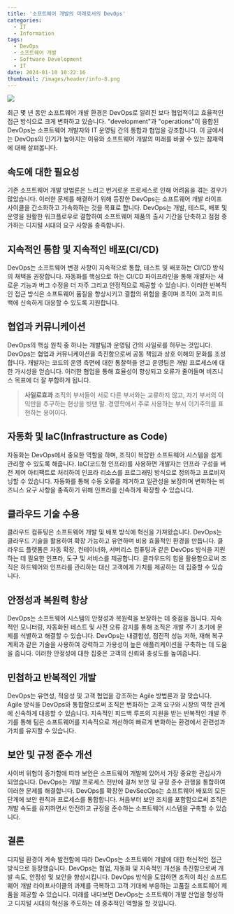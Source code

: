 ```yaml
---
title: '소프트웨어 개발의 미래로서의 DevOps'
categories:
  - IT
  - Information
tags:
  - DevOps
  - 소프트웨어 개발
  - Software Development
  - IT
date: 2024-01-10 10:22:16
thumbnail: /images/header/info-8.png
---
```


![](/images/header/info-8.png)

최근 몇 년 동안 소프트웨어 개발 환경은 DevOps로 알려진 보다 협업적이고 효율적인 접근 방식으로 크게 변화하고 있습니다. "development"과 "operations"이 융합된 DevOps는 소프트웨어 개발자와 IT 운영팀 간의 통합과 협업을 강조합니다. 이 글에서는 DevOps의 인기가 높아지는 이유와 소프트웨어 개발의 미래를 바꿀 수 있는 잠재력에 대해 살펴봅니다.

## 속도에 대한 필요성

기존 소프트웨어 개발 방법론은 느리고 번거로운 프로세스로 인해 어려움을 겪는 경우가 많았습니다. 이러한 문제를 해결하기 위해 등장한 DevOps는 소프트웨어 개발 라이프사이클을 간소화하고 가속화하는 것을 목표로 합니다. DevOps는 개발, 테스트, 배포 및 운영을 원활한 워크플로우로 결합하여 소프트웨어 제품의 출시 기간을 단축하고 점점 증가하는 디지털 시대의 요구 사항을 충족합니다.

## 지속적인 통합 및 지속적인 배포(CI/CD)

DevOps는 소프트웨어 변경 사항이 지속적으로 통합, 테스트 및 배포하는 CI/CD 방식의 채택을 권장합니다. 자동화를 핵심으로 하는 CI/CD 파이프라인을 통해 개발자는 새로운 기능과 버그 수정을 더 자주 그리고 안정적으로 제공할 수 있습니다. 이러한 반복적인 접근 방식은 소프트웨어 품질을 향상시키고 결함의 위험을 줄이며 조직이 고객 피드백에 신속하게 대응할 수 있도록 지원합니다.

## 협업과 커뮤니케이션

DevOps의 핵심 원칙 중 하나는 개발팀과 운영팀 간의 사일로를 허무는 것입니다. DevOps는 협업과 커뮤니케이션을 촉진함으로써 공동 책임과 상호 이해의 문화를 조성합니다. 개발자는 코드의 운영 측면에 대한 통찰력을 얻고 운영팀은 개발 프로세스에 대한 가시성을 얻습니다. 이러한 협업을 통해 효율성이 향상되고 오류가 줄어들며 비즈니스 목표에 더 잘 부합하게 됩니다.

> **사일로효과**
> 조직의 부서들이 서로 다른 부서와는 교류하지 않고, 자기 부서의 이익만을 추구하는 현상을 빗댄 말. 경영학에서 주로 사용하는 부서 이기주의를 표현하는 용어이다.

## 자동화 및 IaC(Infrastructure as Code)

자동화는 DevOps에서 중요한 역할을 하며, 조직이 복잡한 소프트웨어 시스템을 쉽게 관리할 수 있도록 해줍니다. IaC(코드형 인프라)를 사용하면 개발자는 인프라 구성을 버전 제어 아티팩트로 처리하여 인프라 리소스를 프로그래밍 방식으로 정의하고 프로비저닝할 수 있습니다. 자동화를 통해 수동 오류를 제거하고 일관성을 보장하며 변화하는 비즈니스 요구 사항을 충족하기 위해 인프라를 신속하게 확장할 수 있습니다.

## 클라우드 기술 수용

클라우드 컴퓨팅은 소프트웨어 개발 및 배포 방식에 혁신을 가져왔습니다. DevOps는 클라우드 기술을 활용하여 확장 가능하고 유연하며 비용 효율적인 환경을 만듭니다. 클라우드 플랫폼은 자동 확장, 컨테이너화, 서버리스 컴퓨팅과 같은 DevOps 방식을 지원하는 데 필요한 인프라, 도구 및 서비스를 제공합니다. 클라우드의 힘을 활용함으로써 조직은 하드웨어와 인프라를 관리하는 대신 고객에게 가치를 제공하는 데 집중할 수 있습니다.

## 안정성과 복원력 향상

DevOps는 소프트웨어 시스템의 안정성과 복원력을 보장하는 데 중점을 둡니다. 지속적인 모니터링, 자동화된 테스트 및 사전 오류 감지를 통해 조직은 개발 주기 초기에 문제를 식별하고 해결할 수 있습니다. DevOps는 내결함성, 점진적 성능 저하, 재해 복구 계획과 같은 기술을 사용하여 강력하고 가용성이 높은 애플리케이션을 구축하는 데 도움을 줍니다. 이러한 안정성에 대한 집중은 고객의 신뢰와 충성도를 높여줍니다.

## 민첩하고 반복적인 개발

DevOps는 유연성, 적응성 및 고객 협업을 강조하는 Agile 방법론과 잘 맞습니다. Agile 방식을 DevOps와 통합함으로써 조직은 변화하는 고객 요구와 시장의 역학 관계에 신속하게 대응할 수 있습니다. 지속적인 피드백 루프의 지원을 받는 반복적인 개발 주기를 통해 팀은 소프트웨어를 지속적으로 개선하여 빠르게 변화하는 환경에서 관련성과 가치를 유지할 수 있습니다.

## 보안 및 규정 준수 개선

사이버 위협이 증가함에 따라 보안은 소프트웨어 개발에 있어서 가장 중요한 관심사가 되었습니다. DevOps는 개발 프로세스 전반에 걸쳐 보안 및 규정 준수 관행을 통합하여 이러한 문제를 해결합니다. DevOps를 확장한 DevSecOps는 소프트웨어 배포의 모든 단계에 보안 원칙과 프로세스를 통합합니다. 처음부터 보안 조치를 포함함으로써 조직은 개발 속도를 유지하면서 안전하고 규정을 준수하는 소프트웨어 시스템을 구축할 수 있습니다.

## 결론

디지털 환경이 계속 발전함에 따라 DevOps는 소프트웨어 개발에 대한 혁신적인 접근 방식으로 등장했습니다. DevOps는 협업, 자동화 및 지속적인 개선을 촉진함으로써 개발 속도, 안정성 및 보안을 향상시킵니다. DevOps 방식을 도입하면 조직이 최신 소프트웨어 개발 라이프사이클의 과제를 극복하고 고객 기대에 부응하는 고품질 소프트웨어 제품을 제공할 수 있습니다. 미래를 내다보면 DevOps는 소프트웨어 개발 산업을 형성하고 디지털 시대의 혁신을 주도하는 데 중추적인 역할을 할 것입니다.
